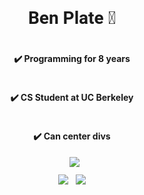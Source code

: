 <link rel="preconnect" href="https://fonts.gstatic.com">
<link href="https://fonts.googleapis.com/css2?family=Roboto:ital,wght@0,900;1,900&display=swap" rel="stylesheet"> 

<div style="display:flex;justify-content:center;"><h1 style="font-family: Roboto">Ben Plate 👋</h1></div>
<div style="display:flex;justify-content:center;"><h4 class="list-item">✔️ Programming for 8 years</h4></div>
<div style="display:flex;justify-content:center;"><h4 class="list-item">✔️ CS Student at UC Berkeley</h4></div>
<div style="display:flex;justify-content:center;"><h4 class="list-item">✔️ Can center divs</h4></div>
<div style="display:flex;justify-content:center;"><img src="https://github-profile-summary-cards.vercel.app/api/cards/profile-details?username=ben9583&theme=monokai" style="margin-left:7px;margin-bottom:12px"/></div>
<div style="display:flex;justify-content:center;">
    <img src="https://github-profile-summary-cards.vercel.app/api/cards/repos-per-language?username=ben9583&theme=monokai" style="margin-right:12px" />
    <img src="https://github-profile-summary-cards.vercel.app/api/cards/most-commit-language?username=ben9583&theme=monokai" />
</div>
